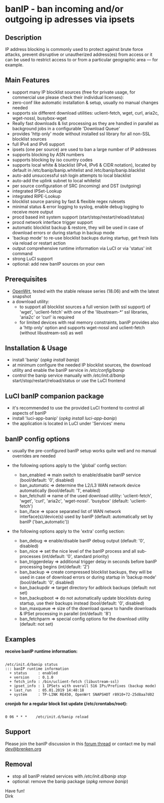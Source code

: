 # banIP - ban incoming and/or outgoing ip adresses via ipsets

## Description
IP address blocking is commonly used to protect against brute force attacks, prevent disruptive or unautherized address(es) from access or it can be used to restrict access to or from a particular geographic area — for example.  

## Main Features
* support many IP blocklist sources (free for private usage, for commercial use please check their individual licenses):
* zero-conf like automatic installation & setup, usually no manual changes needed
* supports six different download utilities: uclient-fetch, wget, curl, aria2c, wget-nossl, busybox-wget
* Really fast downloads & list processing as they are handled in parallel as background jobs in a configurable 'Download Queue'
* provides 'http only' mode without installed ssl library for all non-SSL blocklist sources
* full IPv4 and IPv6 support
* ipsets (one per source) are used to ban a large number of IP addresses
* supports blocking by ASN numbers
* supports blocking by iso country codes
* supports local white & blacklist (IPv4, IPv6 & CIDR notation), located by default in /etc/banip/banip.whitelist and /etc/banip/banip.blacklist
* auto-add unsuccessful ssh login attempts to local blacklist
* auto-add the uplink subnet to local whitelist
* per source configuration of SRC (incoming) and DST (outgoing)
* integrated IPSet-Lookup
* integrated RIPE-Lookup
* blocklist source parsing by fast & flexible regex rulesets
* minimal status & error logging to syslog, enable debug logging to receive more output
* procd based init system support (start/stop/restart/reload/status)
* procd network interface trigger support
* automatic blocklist backup & restore, they will be used in case of download errors or during startup in backup mode
* 'backup mode' to re-use blocklist backups during startup, get fresh lists via reload or restart action
* output comprehensive runtime information via LuCI or via 'status' init command
* strong LuCI support
* optional: add new banIP sources on your own

## Prerequisites
* [OpenWrt](https://openwrt.org), tested with the stable release series (18.06) and with the latest snapshot
* a download utility:
    * to support all blocklist sources a full version (with ssl support) of 'wget', 'uclient-fetch' with one of the 'libustream-*' ssl libraries, 'aria2c' or 'curl' is required
    * for limited devices with real memory constraints, banIP provides also a 'http only' option and supports wget-nossl and uclient-fetch (without libustream-ssl) as well

## Installation & Usage
* install 'banip' (_opkg install banip_)
* at minimum configure the needed IP blocklist sources, the download utility and enable the banIP service in _/etc/config/banip_
* control the banip service manually with _/etc/init.d/banip_ start/stop/restart/reload/status or use the LuCI frontend

## LuCI banIP companion package
* it's recommended to use the provided LuCI frontend to control all aspects of banIP
* install 'luci-app-banip' (_opkg install luci-app-banip_)
* the application is located in LuCI under 'Services' menu

## banIP config options
* usually the pre-configured banIP setup works quite well and no manual overrides are needed
* the following options apply to the 'global' config section:
    * ban\_enabled => main switch to enable/disable banIP service (bool/default: '0', disabled)
    * ban\_automatic => determine the L2/L3 WAN network device automatically (bool/default: '1', enabled)
    * ban\_fetchutil => name of the used download utility: 'uclient-fetch', 'wget', 'curl', 'aria2c', 'wget-nossl'. 'busybox' (default: 'uclient-fetch')
    * ban\_iface => space separated list of WAN network interface(s)/device(s) used by banIP (default: automatically set by banIP ('ban_automatic'))

* the following options apply to the 'extra' config section:
    * ban\_debug => enable/disable banIP debug output (default: '0', disabled)
    * ban\_nice => set the nice level of the banIP process and all sub-processes (int/default: '0', standard priority)
    * ban\_triggerdelay => additional trigger delay in seconds before banIP processing begins (int/default: '2')
    * ban\_backup => create compressed blocklist backups, they will be used in case of download errors or during startup in 'backup mode' (bool/default: '0', disabled)
    * ban\_backupdir => target directory for adblock backups (default: not set)
    * ban\_backupboot => do not automatically update blocklists during startup, use their backups instead (bool/default: '0', disabled)
    * ban\_maxqueue => size of the download queue to handle downloads & IPSet processing in parallel (int/default: '8')
    * ban\_fetchparm => special config options for the download utility (default: not set)

## Examples
**receive banIP runtime information:**

<pre><code>
/etc/init.d/banip status
::: banIP runtime information
  + status     : enabled
  + version    : 0.1.0
  + fetch_info : /bin/uclient-fetch (libustream-ssl)
  + ipset_info : 1 IPSets with overall 516 IPs/Prefixes (backup mode)
  + last_run   : 05.01.2019 14:48:18
  + system     : TP-LINK RE450, OpenWrt SNAPSHOT r8910+72-25d8aa7d02
</code></pre>
  
**cronjob for a regular block list update (/etc/crontabs/root):**

<pre><code>
0 06 * * *    /etc/init.d/banip reload
</code></pre>
  

## Support
Please join the banIP discussion in this [forum thread](https://forum.openwrt.org/t/banip-support-thread/16985) or contact me by mail <dev@brenken.org>  

## Removal
* stop all banIP related services with _/etc/init.d/banip stop_
* optional: remove the banip package (_opkg remove banip_)

Have fun!  
Dirk  
